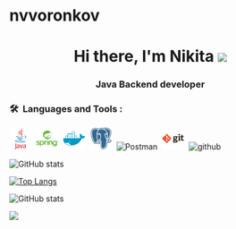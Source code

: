 # nvvoronkov
<h1 align="center">Hi there, I'm Nikita</a> 
<img src="https://github.com/blackcater/blackcater/raw/main/images/Hi.gif" height="128" scale="0.5"/></h1>
<h3 align="center">Java Backend developer</h3>

### 🛠 &nbsp;Languages and Tools :

<p>
<img src="https://github.com/devicons/devicon/blob/master/icons/java/java-original-wordmark.svg" title="Java" alt="Java" width="40" height="40"/>&nbsp;
<img src="https://github.com/devicons/devicon/blob/master/icons/spring/spring-original-wordmark.svg" title="Spring" alt="Spring" width="40" height="40"/>&nbsp;
<img src="https://github.com/devicons/devicon/blob/master/icons/docker/docker-plain.svg" title="Docker" alt="Docker" width="40" height="40"/>&nbsp;
<img src="https://github.com/devicons/devicon/blob/master/icons/postgresql/postgresql-plain.svg" title="PostgreSQL"  alt="PostgreSQL" width="40" height="40"/>&nbsp;
<img src="https://www.vectorlogo.zone/logos/getpostman/getpostman-icon.svg" title="Postman"  alt="Postman" width="40" height="40"/>&nbsp;
<img src="https://github.com/devicons/devicon/blob/master/icons/git/git-original-wordmark.svg" title="Git" **alt="Git" width="40" height="40"/>&nbsp;
<img src='https://cdn.jsdelivr.net/npm/simple-icons@3.0.1/icons/github.svg' alt='github' height='40'>
</p>

![GitHub stats](http://github-profile-summary-cards.vercel.app/api/cards/profile-details?username=nvvoronkov&theme=github)


[![Top Langs](https://github-readme-stats.vercel.app/api/top-langs/?username=nvvoronkov)](https://github.com/anuraghazra/github-readme-stats)

![GitHub stats](https://github-readme-stats.vercel.app/api?username=nvvoronkov&show_icons=true)  

![](https://komarev.com/ghpvc/?username=your-github-nvvoronkov)

